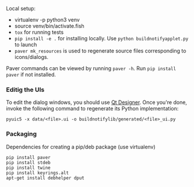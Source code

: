 Local setup:

* virtualenv -p python3 venv
* source venv/bin/activate.fish
* `tox` for running tests 
* `pip install -e .` for installing locally. Use `python buildnotifyapplet.py` to launch
* `paver mk_resources` is used to regenerate source files corresponding to icons/dialogs.

Paver commands can be viewed by running `paver -h`. Run `pip install paver` if not installed.

### Editig the UIs

To edit the dialog windows, you should use [Qt Designer](https://doc.qt.io/qt-5/qtdesigner-manual.html).
Once you're done, invoke the following command to regenerate its Python implementation:

```
pyuic5 -x data/<file>.ui -o buildnotifylib/generated/<file>_ui.py
```

### Packaging

Dependencies for creating a pip/deb package (use virtualenv)

```
pip install paver
pip install stdeb
pip install twine
pip install keyrings.alt
apt-get install debhelper dput
```